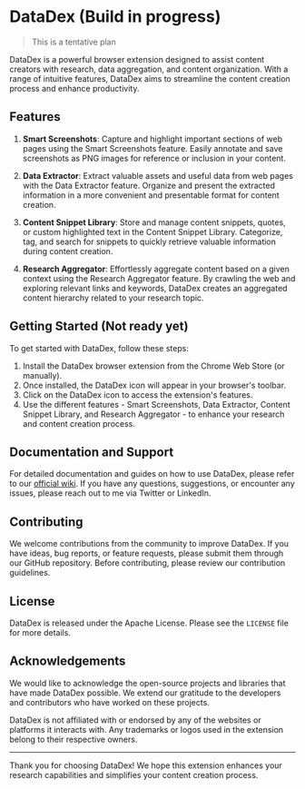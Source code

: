 # DataDex (Build in progress)
> This is a tentative plan

DataDex is a powerful browser extension designed to assist content creators with research, data aggregation, and content organization. With a range of intuitive features, DataDex aims to streamline the content creation process and enhance productivity.

## Features

1. **Smart Screenshots**: Capture and highlight important sections of web pages using the Smart Screenshots feature. Easily annotate and save screenshots as PNG images for reference or inclusion in your content.

2. **Data Extractor**: Extract valuable assets and useful data from web pages with the Data Extractor feature. Organize and present the extracted information in a more convenient and presentable format for content creation.

3. **Content Snippet Library**: Store and manage content snippets, quotes, or custom highlighted text in the Content Snippet Library. Categorize, tag, and search for snippets to quickly retrieve valuable information during content creation.

4. **Research Aggregator**: Effortlessly aggregate content based on a given context using the Research Aggregator feature. By crawling the web and exploring relevant links and keywords, DataDex creates an aggregated content hierarchy related to your research topic.

## Getting Started (Not ready yet)

To get started with DataDex, follow these steps:

1. Install the DataDex browser extension from the Chrome Web Store (or manually).
2. Once installed, the DataDex icon will appear in your browser's toolbar.
3. Click on the DataDex icon to access the extension's features.
4. Use the different features - Smart Screenshots, Data Extractor, Content Snippet Library, and Research Aggregator - to enhance your research and content creation process.

## Documentation and Support

For detailed documentation and guides on how to use DataDex, please refer to our [official wiki](https://github.com/aditya-xq/DataDex/wiki). If you have any questions, suggestions, or encounter any issues, please reach out to me via Twitter or LinkedIn.

## Contributing

We welcome contributions from the community to improve DataDex. If you have ideas, bug reports, or feature requests, please submit them through our GitHub repository. Before contributing, please review our contribution guidelines.

## License

DataDex is released under the Apache License. Please see the `LICENSE` file for more details.

## Acknowledgements

We would like to acknowledge the open-source projects and libraries that have made DataDex possible. We extend our gratitude to the developers and contributors who have worked on these projects.

DataDex is not affiliated with or endorsed by any of the websites or platforms it interacts with. Any trademarks or logos used in the extension belong to their respective owners.

---

Thank you for choosing DataDex! We hope this extension enhances your research capabilities and simplifies your content creation process.
